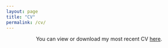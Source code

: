 ```yaml
---
layout: page
title: "CV"
permalink: /cv/
---
```


<p align="center">
  You can view or download my most recent CV 
  <a href="../files/cv_montini.pdf" target="_blank">here</a>.
</p>